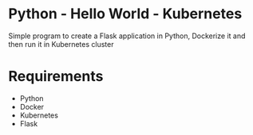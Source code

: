 # Python - Hello World - Kubernetes

Simple program to create a Flask application in Python, Dockerize it and then run it in Kubernetes cluster

# Requirements

- Python
- Docker
- Kubernetes
- Flask